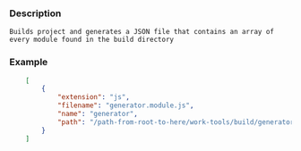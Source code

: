 ### Description
    Builds project and generates a JSON file that contains an array of every module found in the build directory

### Example
```json
    [
        {
            "extension": "js",
            "filename": "generator.module.js",
            "name": "generator",
            "path": "/path-from-root-to-here/work-tools/build/generator/generator.module.js"
        }
    ]
```
